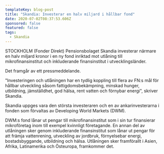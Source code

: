 ```yaml
---
templateKey: blog-post
title: "Skandia: Investerar en halv miljard i hållbar fond"
date: 2020-07-02T08:37:53.606Z
sponsored: false
featured: false
tags:
  - Skandia
---
```

STOCKHOLM (Fonder Direkt) Pensionsbolaget Skandia investerar närmare en halv miljard kronor i en ny fond inriktad mot utlåning till mikrofinansinstitut och inkluderande finansinstitut i utvecklingsländer.

Det framgår av ett pressmeddelande.

"Investeringen och utlåningen har en tydlig koppling till flera av FN:s mål för hållbar utveckling såsom fattigdomsbekämpning, minskad hunger, utbildning, jämställdhet, god hälsa, rent vatten och förnybar energi", skriver Skandia.

Skandia uppges vara den största investeraren och en av ankarinvesterarna i fonden som förvaltas av Developing World Markets (DWM).

DWM:s fond lånar ut pengar till mikrofinansinstitut som i sin tur finansierar mikroföretag inom till exempel kvinnligt företagande. En annan del av utlåningen sker genom inkluderande finansinstitut som lånar ut pengar för att främja vattenrening, utveckling av jordbruk, förnyelsebar energi, bostadsbyggande, utbildning och hälsa. Utlåningen sker framförallt i Asien, Afrika, Latinamerika och Östeuropa, framkommer det.